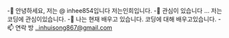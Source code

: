 -👋 안녕하세요, 저는 @ inhee854입니다
저는인희입니다.
-👀 관심이 있습니다 ...
저는 코딩에 관심이있습니다.
-🌱 나는 현재 배우고 있습니다.
코딩에 대해 배우고있습니다.
-📫 연락 방 ..inhuisong867@gmail.com
<!---
inhee854/inhee854 is a ✨ special ✨ repository because its `README.md` (this file) appears on your GitHub profile.
You can click the Preview link to take a look at your changes.
--->
